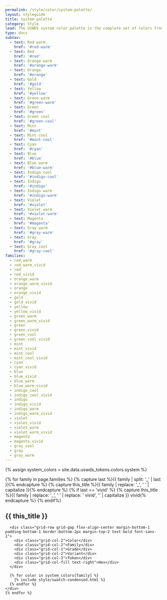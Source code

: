 ```yaml
---
permalink: /style/color/system-palette/
layout: styleguide
title: System palette
category: Style
lead: The USWDS system color palette is the complete set of colors from which any project can build a theme palette
type: docs
subnav:
  - text: Red warm
    href: '#red-warm'
  - text: Red
    href: '#red'
  - text: Orange warm
    href: '#orange-warm'
  - text: Orange
    href: '#orange'
  - text: Gold
    href: '#gold'
  - text: Yellow
    href: '#yellow'
  - text: Green warm
    href: '#green-warm'
  - text: Green
    href: '#green'
  - text: Green cool
    href: '#green-cool'
  - text: Mint
    href: '#mint'
  - text: Mint cool
    href: '#mint-cool'
  - text: Cyan
    href: '#cyan'
  - text: Blue
    href: '#blue'
  - text: Blue warm
    href: '#blue-warm'
  - text: Indigo cool
    href: '#indigo-cool'
  - text: Indigo
    href: '#indigo'
  - text: Indigo warm
    href: '#indigo-warm'
  - text: Violet
    href: '#violet'
  - text: Violet warm
    href: '#violet-warm'
  - text: Magenta
    href: '#magenta'
  - text: Gray warm
    href: '#gray-warm'
  - text: Gray
    href: '#gray'
  - text: Gray cool
    href: '#gray-cool'
families:
  - red_warm
  - red_warm_vivid
  - red
  - red_vivid
  - orange_warm
  - orange_warm_vivid
  - orange
  - orange_vivid
  - gold
  - gold_vivid
  - yellow
  - yellow_vivid
  - green_warm
  - green_warm_vivid
  - green
  - green_vivid
  - green_cool
  - green_cool_vivid
  - mint
  - mint_vivid
  - mint_cool
  - mint_cool_vivid
  - cyan
  - cyan_vivid
  - blue
  - blue_vivid
  - blue_warm
  - blue_warm_vivid
  - indigo_cool
  - indigo_cool_vivid
  - indigo
  - indigo_vivid
  - indigo_warm
  - indigo_warm_vivid
  - violet
  - violet_vivid
  - violet_warm
  - violet_warm_vivid
  - magenta
  - magenta_vivid
  - gray_cool
  - gray
  - gray_warm
---
```


{% assign system_colors = site.data.uswds_tokens.colors.system %}

<div class="padding-top-3 text-normal maxw-tablet-lg">
  {% for family in page.families %}
    {% capture last %}{{ family | split: '_' | last }}{% endcapture %}
    {% capture this_title %}{{ family | replace: '_', ' ' | capitalize }}{% endcapture %}
    {% if last == 'vivid' %}
      {% capture this_title %}{{ family | replace: '_', ' ' | replace: ' vivid', '' | capitalize }}<span class="text-normal"> vivid</span>{% endcapture %}
    {% endif%}
    <div class="bg-white padding-y-2 padding-x-3 radius-md border border-base-light margin-bottom-2">
      <h2 class="font-sans-10 margin-top-0 margin-bottom-1 text-ink" id="{{ family | replace: '_', '-' }}">{{ this_title }}</h2>

      <div class="grid-row grid-gap flex-align-center margin-bottom-1 padding-bottom-1 border-bottom-2px margin-top-2 text-bold font-sans-1">
        <div class="grid-col-2">Color</div>
        <div class="grid-col-2">Family</div>
        <div class="grid-col-1">Grade</div>
        <div class="grid-col-2">Variant</div>
        <div class="grid-col-3">Token</div>
        <div class="grid-col-fill text-right">Hex</div>
      </div>

      {% for color in system_colors[family] %}
        {% include style/swatch-condensed.html %}
      {% endfor %}
    </div>
    {% endfor %}
</div>
